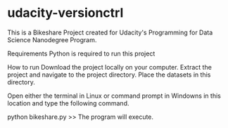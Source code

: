 # udacity-versionctrl

This is a Bikeshare Project created for Udacity's Programming for Data Science Nanodegree Program.

Requirements
Python is required to run this project

How to run
Download the project locally on your computer. Extract the project and navigate to the project directory. 
Place the datasets in this directory.

Open either the terminal in Linux or command prompt in Windowns in this location and type the following command.

python bikeshare.py >> The program will execute.